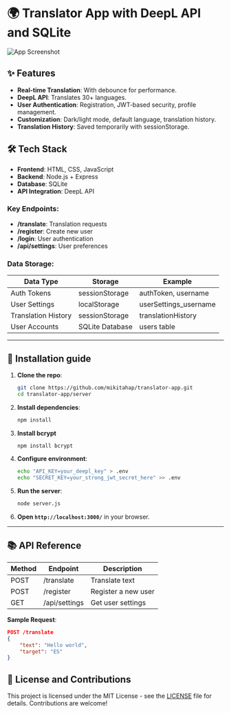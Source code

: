 # 🌍 Translator App with DeepL API and SQLite

![App Screenshot](https://i.imgur.com/nzNfwgb.gif)

## ✨ Features

- **Real-time Translation**: With debounce for performance.
- **DeepL API**: Translates 30+ languages.
- **User Authentication**: Registration, JWT-based security, profile management.
- **Customization**: Dark/light mode, default language, translation history.
- **Translation History**: Saved temporarily with sessionStorage.

## 🛠 Tech Stack

- **Frontend**: HTML, CSS, JavaScript
- **Backend**: Node.js + Express
- **Database**: SQLite
- **API Integration**: DeepL API

### Key Endpoints:

- **/translate**: Translation requests
- **/register**: Create new user
- **/login**: User authentication
- **/api/settings**: User preferences

### Data Storage:

| Data Type           | Storage         | Example              |
|---------------------|-----------------|----------------------|
| Auth Tokens         | sessionStorage  | authToken, username  |
| User Settings       | localStorage    | userSettings_username|
| Translation History | sessionStorage  | translationHistory   |
| User Accounts       | SQLite Database | users table          |

---

## 🚀 Installation guide

1. **Clone the repo**:
    ```bash
    git clone https://github.com/mikitahap/translator-app.git
    cd translator-app/server
    ```

2. **Install dependencies**:
    ```bash
    npm install
    ```
3. **Install bcrypt**
    ```bash
    npm install bcrypt
    ```
4. **Configure environment**:
    ```bash
    echo "API_KEY=your_deepl_key" > .env
    echo "SECRET_KEY=your_strong_jwt_secret_here" >> .env
    ```

5. **Run the server**:
    ```bash
    node server.js
    ```

6. **Open `http://localhost:3000/`** in your browser.

---


## 📚 API Reference

| Method | Endpoint         | Description                |
|--------|------------------|----------------------------|
| POST   | /translate       | Translate text             |
| POST   | /register        | Register a new user        |
| GET    | /api/settings    | Get user settings           |

**Sample Request**:
```json
POST /translate
{
    "text": "Hello world",
    "target": "ES"
}
```
## 📜 License and Contributions
This project is licensed under the MIT License - see the [LICENSE](LICENSE) file for details. Contributions are welcome!
